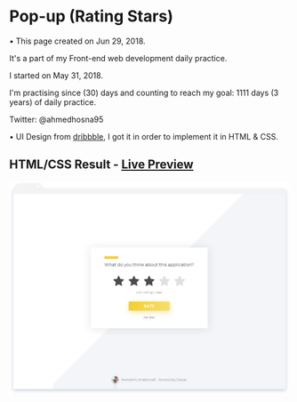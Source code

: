 # Pop-up (Rating Stars)

• This page created on Jun 29, 2018.

It's a part of my Front-end web development daily practice.

I started on May 31, 2018.

I'm practising since (30) days and counting to reach my goal: 1111 days (3 years) of daily practice.

Twitter: @ahmedhosna95

• UI Design from [dribbble](https://dribbble.com/shots/4017576-Pop-Up-Daily-Ui-16), I got it in order to implement it in HTML & CSS.

## HTML/CSS Result - [Live Preview](#)

![](assets\img\frame-generic.png)